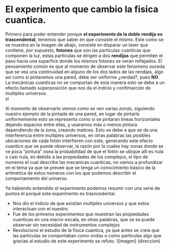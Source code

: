 # El experimento que cambio la fisica cuantica.

Primero para poder entender porque **el experimento de la doble rendija es trascendental**, tenemos que saber en que consiste el mismo. Este como se se muestra en la imagen de abajo, consiste en disparar un laser que contiene, por supuesto, **fotones** que son las particulas cuanticas que componen la luz, estas particulas se dirigen a dos **rendijas** que permiten el paso hacia una superfice donde los mismos fotones se veran reflejados. El pensamiento común es que al momento de observar este fenomeno suceda que se vea una continuidad en alguno de los dos lados de las rendijas, algo así como si pintaramos una pared, debe ser uniforme ¿verdad?, pues **NO**. La mecánicas cuanticas no se comportan de esta manera esto se debe a un efecto llamado superposición que nos da el indicio y confimarción de multiples universos. 
<br>
si
<br>

Al momento de observarlo vemos como se ven varias _zonas_, siguiendo nuestro ejemplo de la pintada de una pared, en lugar de pintarla uniformemente esto se representa como si se pintaran lineas horizontales dejando espacios entre ellas, y usaramos más o menos pintura dependiendo de la zona, creando matices. Esto se debe a que se da una interferencia entre multiples universos, en otras palabras las posibles ubicaciones de cada fotón interfieren con este, generando este efecto cuantico que se puede observar, la razón por la cuales hay zonas donde se ve poca "pintura" osea la probabilidad de que el fotón se ubique allí es nula o casi nula, es debido a las propiedades de los complejos, el tipo de numeros el cual describe las mecanicas cuanticas, no vamos a profundizar en el tema ya que se prevee que se tenga un conocimiento básico de la aritmetica de estos números con los que podemos describir el comportamiento del universo.

Ya habiendo entendido el experimento podemos resumir con una serie de puntos el porqué este experimento es trasncedental.
* Nos dio el indicio de que existian multiples universos y que estos interactuan con el nuestro.
* Fue de los primeros experimentos que muestran las propiedades cuanticas en una macro-escala, en otras palabras, que se se puede observar sin necesidad de instrumentos complejos
* Revolucionó el estudio de la fisica cuantica, ya que antes se creia que las particulas se comportaban como ondas o como particulas algo que gracias al estudio de este experimento se refuto.
![imagen] (direccion)
